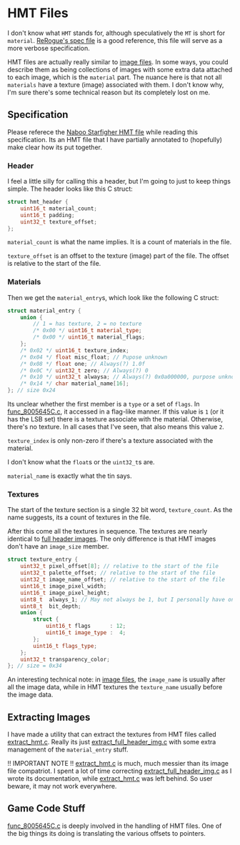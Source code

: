 # HMT Files

I don't know what `HMT` stands for, although speculatively the `MT` is short for `material`.
[ReRogue's spec file](https://github.com/dpethes/rerogue/blob/master/doc/file_hmt_spec.txt) is a good reference, this file will serve as a more verbose specification.

HMT files are actually really similar to [image files](/docs/image_files/image_files.md).
In some ways, you could describe them as being collections of images with some extra data attached to each image, which is the `material` part.
The nuance here is that not all `materials` have a texture (image) associated with them.
I don't know why, I'm sure there's some technical reason but its completely lost on me.

## Specification

Please referece the [Naboo Starfigher HMT file](/docs/hmt_files/naboo_starfighter.hmt) while reading this specification.
Its an HMT file that I have partially annotated to (hopefully) make clear how its put together.

### Header

I feel a little silly for calling this a header, but I'm going to just to keep things simple.
The header looks like this C struct:

```cpp
struct hmt_header {
	uint16_t material_count;
	uint16_t padding;
	uint32_t texture_offset;
};
```

`material_count` is what the name implies.
It is a count of materials in the file.

`texture_offset` is an offset to the texture (image) part of the file.
The offset is relative to the start of the file.

### Materials

Then we get the `material_entry`s, which look like the following C struct:

```cpp
struct material_entry {
	union {
		// 1 = has texture, 2 = no texture
    	/* 0x00 */ uint16_t material_type;
    	/* 0x00 */ uint16_t material_flags;
	};
    /* 0x02 */ uint16_t texture_index;
    /* 0x04 */ float misc_float; // Pupose unknown
    /* 0x08 */ float one; // Always(?) 1.0f
    /* 0x0C */ uint32_t zero; // Always(?) 0
    /* 0x10 */ uint32_t alwaysa; // Always(?) 0x0a000000, purpose unknown
    /* 0x14 */ char material_name[16];
}; // size 0x24
```

Its unclear whether the first member is a `type` or a set of `flags`.
In [func_8005645C.c](/docs/hmt_files/func_8005645C.c), it accessed in a flag-like manner.
If this value is `1` (or it has the LSB set) there is a texture associate with the material.
Otherwise, there's no texture.
In all cases that I've seen, that also means this value `2`.

`texture_index` is only non-zero if there's a texture associated with the material.

I don't know what the `float`s or the `uint32_t`s are.

`material_name` is exactly what the tin says.

### Textures

The start of the texture section is a single 32 bit word, `texture_count`.
As the name suggests, its a count of textures in the file.

After this come all the textures in sequence.
The textures are nearly identical to [full header images](/docs/image_files/image_files.md).
The only difference is that HMT images don't have an `image_size` member.

```cpp
struct texture_entry {
	uint32_t pixel_offset[8]; // relative to the start of the file
	uint32_t palette_offset; // relative to the start of the file
	uint32_t image_name_offset; // relative to the start of the file
	uint16_t image_pixel_width;
	uint16_t image_pixel_height;
	uint8_t  always_1; // May not always be 1, but I personally have only seen 1
	uint8_t  bit_depth;
	union {
		struct {
			uint16_t flags      : 12;
			uint16_t image_type :  4;
		};
		uint16_t flags_type;
	};
	uint32_t transparency_color;
}; // size = 0x34
```

An interesting technical note: in [image files](/docs/image_files/image_files.md), the `image_name` is usually after all the image data, while in HMT textures the `texture_name` usually before the image data.

## Extracting Images

I have made a utility that can extract the textures from HMT files called [extract_hmt.c](/docs/hmt_files/extract_hmt.c).
Really its just [extract_full_header_img.c](/docs/image_files/extract_full_header_img.c) with some extra management of the `material_entry` stuff.

!! IMPORTANT NOTE !! [extract_hmt.c](/docs/hmt_files/extract_hmt.c) is much, much messier than its image file compatriot.
I spent a lot of time correcting [extract_full_header_img.c](/docs/image_files/extract_full_header_img.c) as I wrote its documentation, while [extract_hmt.c](/docs/hmt_files/extract_hmt.c) was left behind.
So user beware, it may not work everywhere.

## Game Code Stuff

[func_8005645C.c](/docs/hmt_files/func_8005645C.c) is deeply involved in the handling of HMT files.
One of the big things its doing is translating the various offsets to pointers.
